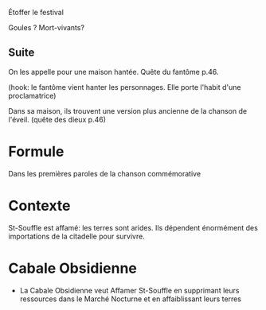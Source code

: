 Étoffer le festival

Goules ? Mort-vivants?

## Suite

On les appelle pour une maison hantée. Quête du fantôme p.46.

(hook: le fantôme vient hanter les personnages. Elle porte l'habit d'une proclamatrice)

Dans sa maison, ils trouvent une version plus ancienne de la chanson de l'éveil. (quête des dieux p.46)

# Formule

Dans les premières paroles de la chanson commémorative

# Contexte

St-Souffle est affamé: les terres sont arides. Ils dépendent énormément des importations de la citadelle pour survivre.

# Cabale Obsidienne

- La Cabale Obsidienne veut Affamer St-Souffle en supprimant leurs ressources dans le Marché Nocturne et en affaiblissant leurs terres